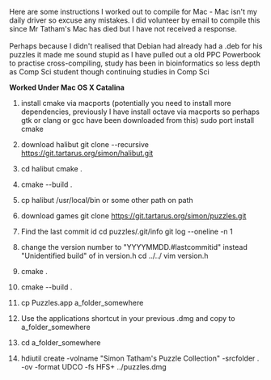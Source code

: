 Here are some instructions I worked out to compile for Mac - Mac isn't my daily driver so excuse any mistakes. I did volunteer by email to compile this since Mr Tatham's Mac has died but I have not received a response. </br></br>
Perhaps because I didn't realised that Debian had already had a .deb for his puzzles it made me sound stupid as I have pulled out a old PPC Powerbook to practise cross-compiling, study has been in bioinformatics so less depth as Comp Sci student though continuing studies in Comp Sci

**Worked Under Mac OS X Catalina**

1. install cmake via macports (potentially you need to install more dependencies, previously I have install octave via macports so perhaps gtk or clang or gcc have been downloaded from this)
  sudo port install cmake

2. download halibut
git clone --recursive https://git.tartarus.org/simon/halibut.git
3. cd halibut
   cmake .
4. cmake --build .
5. cp halibut /usr/local/bin or some other path on path
6. download games
git clone https://git.tartarus.org/simon/puzzles.git
7. Find the last commit id
   cd puzzles/.git/info
   git log --oneline -n 1
8. change the version number to "YYYYMMDD.#lastcommitid" instead "Unidentified build" of in version.h 
   cd ../../
   vim version.h
9. cmake .
10. cmake --build .
11. cp Puzzles.app a_folder_somewhere
12. Use the applications shortcut in your previous .dmg and copy to a_folder_somewhere
13. cd a_folder_somewhere
14. hdiutil create -volname "Simon Tatham's Puzzle Collection"  -srcfolder .  -ov -format UDCO -fs HFS+ ../puzzles.dmg
